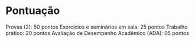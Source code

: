 # Pontuação

Provas (2): 50 pontos
Exercícios e seminários em sala: 25 pontos
Trabalho prático: 20 pontos
Avaliação de Desempenho Acadêmico (ADA): 05 pontos